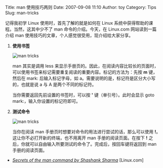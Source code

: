 Title: man 使用技巧两则
Date: 2007-09-08 11:10
Author: toy
Category: Tips
Slug: man-tricks

记得我初学 Linux 使用时，首先了解的就是如何在 Linux
系统中获得帮助的课程。当然，这其中少不了 man 命令的介绍。今天，在
Linux.com 网站读到一篇介绍 man
使用技巧的文章，个人感觉很受用，现介绍给大家分享。

1.  **使用书签**

    ![man tricks](http://i.linuxtoy.org/i/2007/09/man-trick1.png)

    man 其实是调用 less
    来显示手册页的。因此，在阅读内容比较长的页面时，可以使用书签来标记需要重复阅读的重要内容。标记的方法为：先按
    **m** 键，然后在 mark: 后输入标记字母，如
    a。需要说明的是，标记符是区分大小写的，也就是说 a 与 A
    是两个不同的标记符。

    当你需要返回先前设置的书签时，可以按 **'** 键（单引号）。此时会显示
    goto mark:，输入你设置的标记符即可。

2.  **测试命令**

    ![man tricks](http://i.linuxtoy.org/i/2007/09/man-trick2.png)

    当你在阅读 man 手册页时想要对命令的用法进行尝试的话，那么可以使用
    **!**。这让你不必打开新的终端，也不用离开 man 手册的阅读页面。在按下
    **!**
    之后，你就可以自由输入所要测试的命令了。完成后，按回车键将返回到 man
    手册的阅读页面。

- *[Secrets of the man command by Shashank
Sharma](http://www.linux.com/feature/119031)* [Linux.com]
